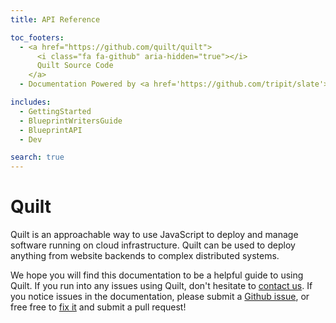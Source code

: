 ```yaml
---
title: API Reference

toc_footers:
  - <a href="https://github.com/quilt/quilt">
      <i class="fa fa-github" aria-hidden="true"></i>
      Quilt Source Code
    </a>
  - Documentation Powered by <a href='https://github.com/tripit/slate'>Slate</a>

includes:
  - GettingStarted
  - BlueprintWritersGuide
  - BlueprintAPI
  - Dev

search: true
---
```


# Quilt

Quilt is an approachable way to use JavaScript to deploy and manage software
running on cloud infrastructure. Quilt can be used to deploy anything
from website backends to complex distributed systems.

We hope you will find this documentation to be a helpful guide to
using Quilt.  If you run into any issues using Quilt,
don't hesitate to
[contact us](http://quilt.io/#contact). If you notice
issues in the documentation, please submit a
[Github issue](https://github.com/quilt/quilt/issues/new),
or free free to
[fix it](https://github.com/quilt/quilt/tree/master/docs)
and submit a pull request!
